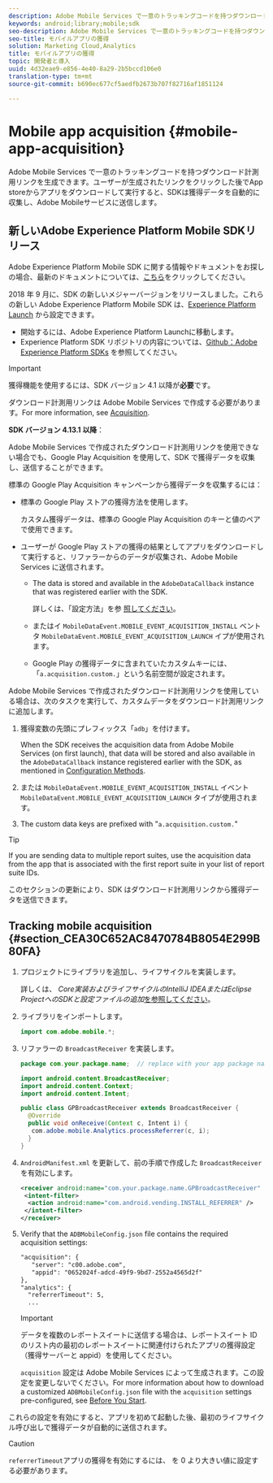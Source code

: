 ```yaml
---
description: Adobe Mobile Services で一意のトラッキングコードを持つダウンロード計測用リンクを生成できます。ユーザーが生成されたリンクをクリックした後でApp storeからアプリをダウンロードして実行すると、SDKは獲得データを自動的に収集し、Adobe Mobileサービスに送信します。
keywords: android;library;mobile;sdk
seo-description: Adobe Mobile Services で一意のトラッキングコードを持つダウンロード計測用リンクを生成できます。ユーザーが生成されたリンクをクリックした後でApp storeからアプリをダウンロードして実行すると、SDKは獲得データを自動的に収集し、Adobe Mobileサービスに送信します。
seo-title: モバイルアプリの獲得
solution: Marketing Cloud,Analytics
title: モバイルアプリの獲得
topic: 開発者と導入
uuid: 4d32eae9-e856-4e40-8a29-2b5bccd106e0
translation-type: tm+mt
source-git-commit: b690ec677cf5aedfb2673b707f82716af1851124

---
```



# Mobile app acquisition {#mobile-app-acquisition}

Adobe Mobile Services で一意のトラッキングコードを持つダウンロード計測用リンクを生成できます。ユーザーが生成されたリンクをクリックした後でApp storeからアプリをダウンロードして実行すると、SDKは獲得データを自動的に収集し、Adobe Mobileサービスに送信します。

## 新しいAdobe Experience Platform Mobile SDKリリース

Adobe Experience Platform Mobile SDK に関する情報やドキュメントをお探しの場合、最新のドキュメントについては、[こちら](https://aep-sdks.gitbook.io/docs/)をクリックしてください。

2018 年 9 月に、SDK の新しいメジャーバージョンをリリースしました。これらの新しい Adobe Experience Platform Mobile SDK は、[Experience Platform Launch](https://www.adobe.com/experience-platform/launch.html) から設定できます。

* 開始するには、Adobe Experience Platform Launchに移動します。
* Experience Platform SDK リポジトリの内容については、[Github：Adobe Experience Platform SDKs](https://github.com/Adobe-Marketing-Cloud/acp-sdks) を参照してください。

>[!IMPORTANT]
>
>獲得機能を使用するには、SDK バージョン 4.1 以降が&#x200B;**必要**&#x200B;です。

ダウンロード計測用リンクは Adobe Mobile Services で作成する必要があります。For more information, see [Acquisition](/help/using/acquisition-main/acquisition-main.md).

**SDK バージョン 4.13.1 以降**：

Adobe Mobile Services で作成されたダウンロード計測用リンクを使用できない場合でも、Google Play Acquisition を使用して、SDK で獲得データを収集し、送信することができます。

標準の Google Play Acquisition キャンペーンから獲得データを収集するには：

* 標準の Google Play ストアの獲得方法を使用します。

   カスタム獲得データは、標準の Google Play Acquisition のキーと値のペアで使用できます。

* ユーザーが Google Play ストアの獲得の結果としてアプリをダウンロードして実行すると、リファラーからのデータが収集され、Adobe Mobile Services に送信されます。

   * The data is stored and available in the `AdobeDataCallback` instance that was registered earlier with the SDK.

      詳しくは、「設定方法」を参 [照してください](/help/android/configuration/methods.md)。

   * またはイ `MobileDataEvent.MOBILE_EVENT_ACQUISITION_INSTALL` ベントタ `MobileDataEvent.MOBILE_EVENT_ACQUISITION_LAUNCH` イプが使用されます。

   * Google Play の獲得データに含まれていたカスタムキーには、「`a.acquisition.custom.`」という名前空間が設定されます。

Adobe Mobile Services で作成されたダウンロード計測用リンクを使用している場合は、次のタスクを実行して、カスタムデータをダウンロード計測用リンクに追加します。

1. 獲得変数の先頭にプレフィックス「`adb`」を付けます。

   When the SDK receives the acquisition data from Adobe Mobile Services (on first launch), that data will be stored and also available in the `AdobeDataCallback` instance registered earlier with the SDK, as mentioned in [Configuration Methods](/help/android/configuration/methods.md).

1. または `MobileDataEvent.MOBILE_EVENT_ACQUISITION_INSTALL` イベント `MobileDataEvent.MOBILE_EVENT_ACQUISITION_LAUNCH` タイプが使用されます。

1. The custom data keys are prefixed with "`a.acquisition.custom.`"

>[!TIP]
>
>If you are sending data to multiple report suites, use the acquisition data from the app that is associated with the first report suite in your list of report suite IDs.

このセクションの更新により、SDK はダウンロード計測用リンクから獲得データを送信できます。

## Tracking mobile acquisition {#section_CEA30C652AC8470784B8054E299B80FA}

1. プロジェクトにライブラリを追加し、ライフサイクルを実装します。

   詳しくは、 *Core実装およびライフサイクルのIntelliJ IDEAまたはEclipse ProjectへのSDKと設定ファイルの追加*[を参照してください](/help/android/getting-started/dev-qs.md)。

1. ライブラリをインポートします。

   ```java
   import com.adobe.mobile.*;
   ```

1. リファラーの `BroadcastReceiver` を実装します。

   ```java
   package com.your.package.name;  // replace with your app package name 
   
   import android.content.BroadcastReceiver; 
   import android.content.Context; 
   import android.content.Intent; 
   
   public class GPBroadcastReceiver extends BroadcastReceiver { 
     @Override 
     public void onReceive(Context c, Intent i) { 
      com.adobe.mobile.Analytics.processReferrer(c, i); 
     } 
   }
   ```

1. `AndroidManifest.xml` を更新して、前の手順で作成した `BroadcastReceiver` を有効にします。

   ```xml
   <receiver android:name="com.your.package.name.GPBroadcastReceiver" android:exported="true"> 
    <intent-filter> 
     <action android:name="com.android.vending.INSTALL_REFERRER" /> 
    </intent-filter> 
   </receiver>
   ```

1. Verify that the `ADBMobileConfig.json` file contains the required acquisition settings:

   ```xml
   "acquisition": { 
      "server": "c00.adobe.com", 
      "appid": "0652024f-adcd-49f9-9bd7-2552a4565d2f" 
   }, 
   "analytics": { 
     "referrerTimeout": 5, 
     ...
   ```

   >[!IMPORTANT]
   >
   > データを複数のレポートスイートに送信する場合は、レポートスイート ID のリスト内の最初のレポートスイートに関連付けられたアプリの獲得設定（獲得サーバーと appid）を使用してください。

   `acquisition` 設定は Adobe Mobile Services によって生成されます。この設定を変更しないでください。For more information about how to download a customized `ADBMobileConfig.json` file with the `acquisition` settings pre-configured, see [Before You Start](/help/android/getting-started/requirements.md).

これらの設定を有効にすると、アプリを初めて起動した後、最初のライフサイクル呼び出しで獲得データが自動的に送信されます。

>[!CAUTION]
>
>`referrerTimeout`アプリの獲得を有効にするには、 を 0 より大きい値に設定する必要があります。
